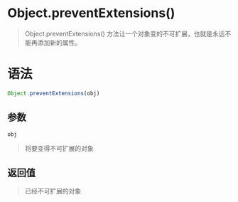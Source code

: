 # Object.preventExtensions()
> Object.preventExtensions() 方法让一个对象变的不可扩展，也就是永远不能再添加新的属性。

# 语法
```js
Object.preventExtensions(obj)
```

## 参数
`obj`
> 将要变得不可扩展的对象
 
## 返回值
> 已经不可扩展的对象
